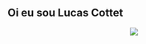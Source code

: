 ## Oi eu sou Lucas Cottet

<div align="center">
  <a href="https://github.com/cottet29%22%3E
  <img height="210em" src="https://github-readme-stats.vercel.app/api?username=cottet29&show_icons=true&theme=dark&include_all_commits=true&count_private=true%22/%3E
  <img height="180em" src="https://github-readme-stats.vercel.app/api/top-langs/?username=cottet29&layout=compact&langs_count=7&theme=dark%22/%3E
</div>
<div align="center"> 
  <a href="https://www.instagram.com/cottet29/" target="_blank"><img src="https://img.shields.io/badge/-Instagram-%23E4405F?style=for-the-badge&logo=instagram&logoColor=white" target="_blank"></a>
